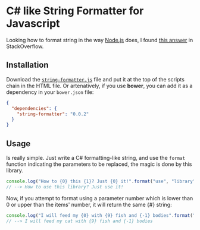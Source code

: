 C# like String Formatter for Javascript
================

Looking how to format string in the way [Node.js](http://nodejs.org/api/util.html#util_util_format_format) does, I found [this answer](http://stackoverflow.com/a/4673436) in StackOverflow.

Installation
-----

Download the [`string-formatter.js`](https://raw.githubusercontent.com/pandres95/string-formatter/master/string-formatter.js) file and put it at the top of the scripts chain in the HTML file. Or artenatively, if you use **bower**, you can add it as a dependency in your `bower.json` file:

```json
{
  "dependencies": {
    "string-formatter": "0.0.2"
  }
}
```

Usage
-----

Is really simple. Just write a C# formatting-like string, and use the `format` function indicating the parameters to be replaced, the magic is done by this library.

```javascript
console.log("How to {0} this {1}? Just {0} it!".format("use", "library"));
// --> How to use this library? Just use it!
```

Now, if you attempt to format using a parameter number which is lower than 0 or upper than the items' number, it will return the same {#} string:

```javascript
console.log("I will feed my {0} with {9} fish and {-1} bodies".format("cat", "fresh", "dead"));
// --> I will feed my cat with {9} fish and {-1} bodies
```
